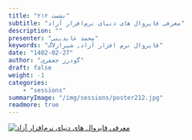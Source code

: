 ```yaml
---
title: "نشست ۲۱۲"
subtitle: "معرفی فایروال های دنیای نرم‌افزار آزاد"
description: ""
presenter: "محمد عابدینی"
keywords: "فایروال نرم افزار آزاد, شیرازلاگ"
date: "1402-02-27"
author: "گودرز جعفری"
draft: false
weight: -1
categories:
    - "sessions"
summaryImage: "/img/sessions/poster212.jpg"
readmore: true
---
```

[![معرفی فایروال های دنیای نرم‌افزار آزاد](/img/sessions/poster212.jpg)](/img/sessions/poster212.jpg)